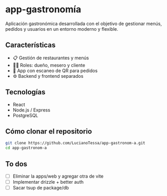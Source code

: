 # app-gastronomía

Aplicación gastronómica desarrollada con el objetivo de gestionar menús, pedidos y usuarios en un entorno moderno y flexible.

## Características

- 📋 Gestión de restaurantes y menús
- 👨‍🍳 Roles: dueño, mesero y cliente
- 📱 App con escaneo de QR para pedidos
- ⚙️ Backend y frontend separados

## Tecnologías

- React
- Node.js / Express
- PostgreSQL

## Cómo clonar el repositorio

```bash
git clone https://github.com/LucianoTessa/app-gastronom-a.git
cd app-gastronom-a
```

## To dos

- [ ] Eliminar la apps/web y agregar otra de vite
- [ ] Implementar drizzle + better auth
- [ ] Sacar tsup de package/db
